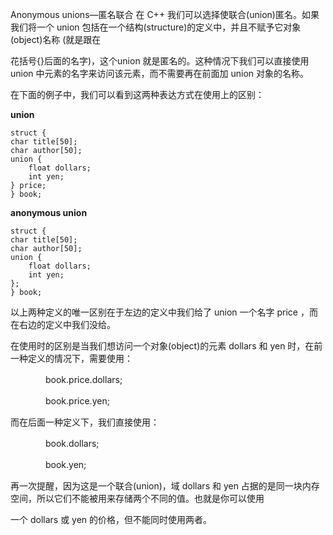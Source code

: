 Anonymous unions—匿名联合
在 C++ 我们可以选择使联合(union)匿名。如果我们将一个 union 包括在一个结构(structure)的定义中，并且不赋予它对象(object)名称 (就是跟在

花括号{}后面的名字)，这个union 就是匿名的。这种情况下我们可以直接使用 union 中元素的名字来访问该元素，而不需要再在前面加 union 对象的名称。

在下面的例子中，我们可以看到这两种表达方式在使用上的区别：

    
**union**

    struct {
    char title[50];
    char author[50];
    union {
        float dollars;
        int yen;
    } price;
    } book;


**anonymous union**

    struct {
    char title[50];
    char author[50];
    union {
        float dollars;
        int yen;
    };
    } book;

以上两种定义的唯一区别在于左边的定义中我们给了 union 一个名字 price ，而在右边的定义中我们没给。

在使用时的区别是当我们想访问一个对象(object)的元素 dollars 和 yen 时，在前一种定义的情况下，需要使用：

 

　　　　book.price.dollars;

　　　　book.price.yen;

而在后面一种定义下，我们直接使用：

　　　　book.dollars;

　　　　book.yen;

 

再一次提醒，因为这是一个联合(union)，域 dollars 和 yen 占据的是同一块内存空间，所以它们不能被用来存储两个不同的值。也就是你可以使用

一个 dollars 或 yen 的价格，但不能同时使用两者。